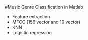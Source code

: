 #Music Genre Classification in Matlab

* Feature extraction
* MFCC (156 vector and 10 vector)
* KNN
* Logistic regression

